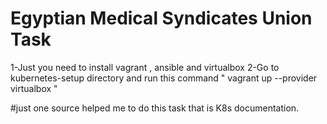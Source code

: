 # Egyptian Medical Syndicates Union Task

1-Just you need to install vagrant , ansible and virtualbox
2-Go to kubernetes-setup directory and run this command " vagrant up --provider virtualbox "

#just one source helped me to do this task that is K8s documentation.

